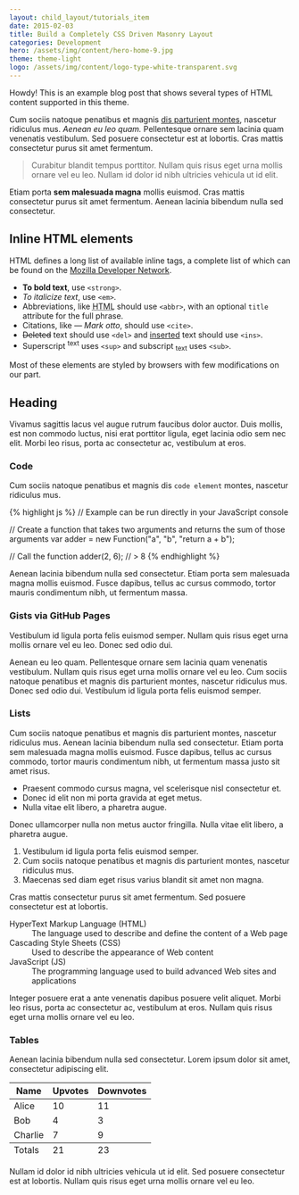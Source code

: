 ```yaml
---
layout: child_layout/tutorials_item
date: 2015-02-03
title: Build a Completely CSS Driven Masonry Layout
categories: Development
hero: /assets/img/content/hero-home-9.jpg
theme: theme-light
logo: /assets/img/content/logo-type-white-transparent.svg
---
```


<div class="message"> Howdy! This is an example blog post that shows several
types of HTML content supported in this theme. </div>

Cum sociis natoque penatibus et magnis <a href="#">dis parturient montes</a>,
nascetur ridiculus mus. *Aenean eu leo quam.* Pellentesque ornare sem lacinia
quam venenatis vestibulum. Sed posuere consectetur est at lobortis. Cras mattis
consectetur purus sit amet fermentum.

> Curabitur blandit tempus porttitor. Nullam quis risus eget urna mollis ornare
> vel eu leo. Nullam id dolor id nibh ultricies vehicula ut id elit.

Etiam porta **sem malesuada magna** mollis euismod. Cras mattis consectetur
purus sit amet fermentum. Aenean lacinia bibendum nulla sed consectetur.

<!--more-->

## Inline HTML elements

HTML defines a long list of available inline tags, a complete list of which can
be found on the [Mozilla Developer
Network](https://developer.mozilla.org/en-US/docs/Web/HTML/Element).

- **To bold text**, use `<strong>`.
- *To italicize text*, use `<em>`.
- Abbreviations, like <abbr title="HyperText Markup Langage">HTML</abbr> should
  use `<abbr>`, with an optional `title` attribute for the full phrase.
- Citations, like <cite>&mdash; Mark otto</cite>, should use `<cite>`.
- <del>Deleted</del> text should use `<del>` and <ins>inserted</ins> text should
  use `<ins>`.
- Superscript <sup>text</sup> uses `<sup>` and subscript <sub>text</sub> uses
  `<sub>`.

Most of these elements are styled by browsers with few modifications on our part.

## Heading

Vivamus sagittis lacus vel augue rutrum faucibus dolor auctor. Duis mollis, est
non commodo luctus, nisi erat porttitor ligula, eget lacinia odio sem nec elit.
Morbi leo risus, porta ac consectetur ac, vestibulum at eros.

### Code

Cum sociis natoque penatibus et magnis dis `code element` montes, nascetur
ridiculus mus.

{% highlight js %}
// Example can be run directly in your JavaScript console

// Create a function that takes two arguments and returns the sum of those
arguments var adder = new Function("a", "b", "return a + b");

// Call the function
adder(2, 6);
// > 8
{% endhighlight %}

Aenean lacinia bibendum nulla sed consectetur. Etiam porta sem malesuada magna
mollis euismod. Fusce dapibus, tellus ac cursus commodo, tortor mauris
condimentum nibh, ut fermentum massa.

### Gists via GitHub Pages

Vestibulum id ligula porta felis euismod semper. Nullam quis risus eget urna
mollis ornare vel eu leo. Donec sed odio dui.

<!-- { % gist 5555251 gist.md %} -->

Aenean eu leo quam. Pellentesque ornare sem lacinia quam venenatis vestibulum.
Nullam quis risus eget urna mollis ornare vel eu leo. Cum sociis natoque
penatibus et magnis dis parturient montes, nascetur ridiculus mus. Donec sed
odio dui. Vestibulum id ligula porta felis euismod semper.

### Lists

Cum sociis natoque penatibus et magnis dis parturient montes, nascetur ridiculus
mus. Aenean lacinia bibendum nulla sed consectetur. Etiam porta sem malesuada
magna mollis euismod. Fusce dapibus, tellus ac cursus commodo, tortor mauris
condimentum nibh, ut fermentum massa justo sit amet risus.

* Praesent commodo cursus magna, vel scelerisque nisl consectetur et.
* Donec id elit non mi porta gravida at eget metus.
* Nulla vitae elit libero, a pharetra augue.

Donec ullamcorper nulla non metus auctor fringilla. Nulla vitae elit libero, a
pharetra augue.

1. Vestibulum id ligula porta felis euismod semper.
2. Cum sociis natoque penatibus et magnis dis parturient montes, nascetur
   ridiculus mus.
3. Maecenas sed diam eget risus varius blandit sit amet non magna.

Cras mattis consectetur purus sit amet fermentum. Sed posuere consectetur est at
lobortis.

<dl>
  <dt>HyperText Markup Language (HTML)</dt>
  <dd>The language used to describe and define the content of a Web page</dd>

  <dt>Cascading Style Sheets (CSS)</dt>
  <dd>Used to describe the appearance of Web content</dd>

  <dt>JavaScript (JS)</dt>
  <dd>The programming language used to build advanced Web sites and applications</dd>
</dl>

Integer posuere erat a ante venenatis dapibus posuere velit aliquet. Morbi leo
risus, porta ac consectetur ac, vestibulum at eros. Nullam quis risus eget urna
mollis ornare vel eu leo.

### Tables

Aenean lacinia bibendum nulla sed consectetur. Lorem ipsum dolor sit amet,
consectetur adipiscing elit.

<table>
  <thead>
    <tr>
      <th>Name</th>
      <th>Upvotes</th>
      <th>Downvotes</th>
    </tr>
  </thead>
  <tfoot>
    <tr>
      <td>Totals</td>
      <td>21</td>
      <td>23</td>
    </tr>
  </tfoot>
  <tbody>
    <tr>
      <td>Alice</td>
      <td>10</td>
      <td>11</td>
    </tr>
    <tr>
      <td>Bob</td>
      <td>4</td>
      <td>3</td>
    </tr>
    <tr>
      <td>Charlie</td>
      <td>7</td>
      <td>9</td>
    </tr>
  </tbody>
</table>

Nullam id dolor id nibh ultricies vehicula ut id elit. Sed posuere consectetur
est at lobortis. Nullam quis risus eget urna mollis ornare vel eu leo.
